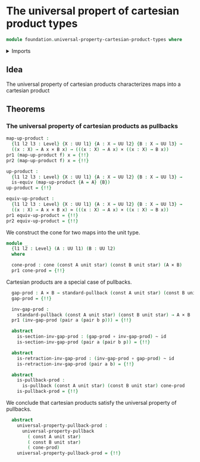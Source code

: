 # The universal propert of cartesian product types

```agda
module foundation.universal-property-cartesian-product-types where
```

<details><summary>Imports</summary>

```agda
open import foundation.cones-over-cospans
open import foundation.dependent-pair-types
open import foundation.unit-type
open import foundation.universe-levels

open import foundation-core.cartesian-product-types
open import foundation-core.constant-maps
open import foundation-core.contractible-types
open import foundation-core.equality-dependent-pair-types
open import foundation-core.equivalences
open import foundation-core.function-types
open import foundation-core.homotopies
open import foundation-core.identity-types
open import foundation-core.pullbacks
open import foundation-core.universal-property-pullbacks
```

</details>

## Idea

The universal property of cartesian products characterizes maps into a cartesian
product

## Theorems

### The universal property of cartesian products as pullbacks

```agda
map-up-product :
  {l1 l2 l3 : Level} {X : UU l1} {A : X → UU l2} {B : X → UU l3} →
  ((x : X) → A x × B x) → (((x : X) → A x) × ((x : X) → B x))
pr1 (map-up-product f) x = {!!}
pr2 (map-up-product f) x = {!!}

up-product :
  {l1 l2 l3 : Level} {X : UU l1} {A : X → UU l2} {B : X → UU l3} →
  is-equiv (map-up-product {A = A} {B})
up-product = {!!}

equiv-up-product :
  {l1 l2 l3 : Level} {X : UU l1} {A : X → UU l2} {B : X → UU l3} →
  ((x : X) → A x × B x) ≃ (((x : X) → A x) × ((x : X) → B x))
pr1 equiv-up-product = {!!}
pr2 equiv-up-product = {!!}
```

We construct the cone for two maps into the unit type.

```agda
module _
  {l1 l2 : Level} (A : UU l1) (B : UU l2)
  where

  cone-prod : cone (const A unit star) (const B unit star) (A × B)
  pr1 cone-prod = {!!}
```

Cartesian products are a special case of pullbacks.

```agda
  gap-prod : A × B → standard-pullback (const A unit star) (const B unit star)
  gap-prod = {!!}

  inv-gap-prod :
    standard-pullback (const A unit star) (const B unit star) → A × B
  pr1 (inv-gap-prod (pair a (pair b p))) = {!!}

  abstract
    is-section-inv-gap-prod : (gap-prod ∘ inv-gap-prod) ~ id
    is-section-inv-gap-prod (pair a (pair b p)) = {!!}

  abstract
    is-retraction-inv-gap-prod : (inv-gap-prod ∘ gap-prod) ~ id
    is-retraction-inv-gap-prod (pair a b) = {!!}

  abstract
    is-pullback-prod :
      is-pullback (const A unit star) (const B unit star) cone-prod
    is-pullback-prod = {!!}
```

We conclude that cartesian products satisfy the universal property of pullbacks.

```agda
  abstract
    universal-property-pullback-prod :
      universal-property-pullback
        ( const A unit star)
        ( const B unit star)
        ( cone-prod)
    universal-property-pullback-prod = {!!}
```
